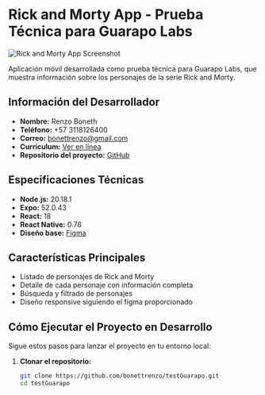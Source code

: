 # Rick and Morty App - Prueba Técnica para Guarapo Labs

![Rick and Morty App Screenshot](https://via.placeholder.com/300x600?text=App+Screenshot) <!-- Puedes reemplazar esto con una imagen real de tu app -->

Aplicación móvil desarrollada como prueba técnica para Guarapo Labs, que muestra información sobre los personajes de la serie Rick and Morty.

## Información del Desarrollador

- **Nombre:** Renzo Boneth
- **Teléfono:** +57 3118126400
- **Correo:** bonettrenzo@gmail.com
- **Curriculum:** [Ver en línea](https://curriculum-web-fll6.onrender.com/)
- **Repositorio del proyecto:** [GitHub](https://github.com/bonettrenzo/testGuarapo)

## Especificaciones Técnicas

- **Node.js:** 20.18.1
- **Expo:** 52.0.43
- **React:** 18
- **React Native:** 0.76
- **Diseño base:** [Figma](https://www.figma.com/design/Pd8AycDOiq0qXkYWbHU8m9/Rick-and-Morty--Guarapo-?node-id=92-0&t=9xRwBSd4EAAUKYjz-0)

## Características Principales

- Listado de personajes de Rick and Morty
- Detalle de cada personaje con información completa
- Búsqueda y filtrado de personajes
- Diseño responsive siguiendo el figma proporcionado

## Cómo Ejecutar el Proyecto en Desarrollo

Sigue estos pasos para lanzar el proyecto en tu entorno local:

1. **Clonar el repositorio:**
   ```bash
   git clone https://github.com/bonettrenzo/testGuarapo.git
   cd testGuarapo

